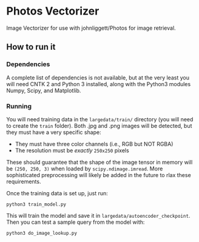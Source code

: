 # Photos Vectorizer
Image Vectorizer for use with johnliggett/Photos for image retrieval.

## How to run it

### Dependencies

A complete list of dependencies is not available, but at the very least you will need CNTK 2 and Python 3 installed, along with the Python3 modules Numpy, Scipy, and Matplotlib.

### Running

You will need training data in the `largedata/train/` directory (you will need to create the `train` folder). Both .jpg and .png images will be detected, but they must have a very specific shape:

- They must have three color channels (i.e., RGB but NOT RGBA)
- The resolution must be _exactly_ `250x250` pixels

These should guarantee that the shape of the image tensor in memory will be `(250, 250, 3)` when loaded by `scipy.ndimage.imread`. More sophisticated preprocessing will likely be added in the future to rlax these requirements.

Once the training data is set up, just run:
```
python3 train_model.py
```

This will train the model and save it in `largedata/autoencoder_checkpoint`. Then you can test a sample query from the model with:
```
python3 do_image_lookup.py
```

